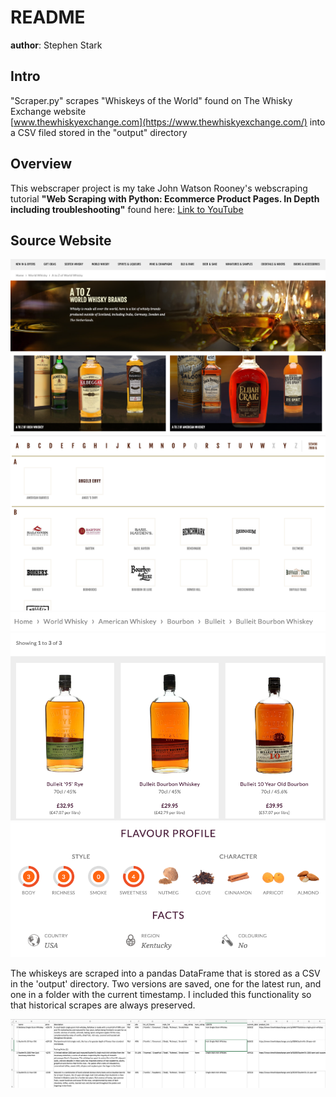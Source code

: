 # README
**author**: Stephen Stark

## Intro
"Scraper.py" scrapes "Whiskeys of the World" found on The Whisky Exchange website \
[www.thewhiskyexchange.com](https://www.thewhiskyexchange.com/) into a CSV filed stored in the "output" directory


## Overview
This webscraper project is my take John Watson Rooney's webscraping tutorial **"Web Scraping with Python:
Ecommerce Product Pages. In Depth including troubleshooting"**
found here: [Link to YouTube](https://www.youtube.com/watch?v=nCuPv3tf2Hg&ab_channel=JohnWatsonRooney)

## Source Website
<div align="center">
    <img src="/screenshots/whiskyexchange.jpg" title="Whiskyexchange.com" alt="Source site Whiskyexchange.com"> 
</div>

<div align="center">
    <img src="/screenshots/americanwhiskey.jpg" title="American Whiskey" alt="American Whiskey"> 
</div>

<div align="center">
    <img src="/screenshots/breadcrumb.jpg" title="Sample breadcrumb" alt="Breadcrumb sample on Whiskyexchange.com"> 
</div>

<div align="center">
    <img src="/screenshots/bulleit.jpg" title="Bulleit" alt="Bulleit"> 
</div>

<div align="center">
    <img src="/screenshots/bulleit_detail.jpg" title="Bulleit Detail Page" alt="Bulleit Detail Page"> 
</div>

The whiskeys are scraped into a pandas DataFrame that is stored as a CSV in the 'output' directory. Two versions are 
saved, one for the latest run, and one in a folder with the current timestamp. I included this functionality so that 
historical scrapes are always preserved.

<div align="center">
    <img src="/screenshots/screen1.jpg" title="Sample Output" alt="Screenshot of the CSV output opened in excel to show 
the sample format.">
</div>

